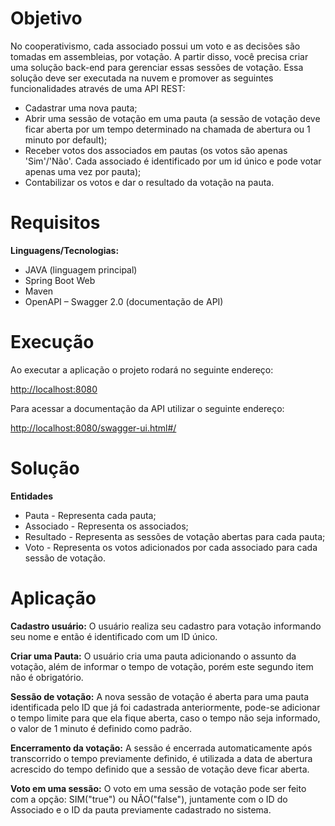 # Objetivo

No cooperativismo, cada associado possui um voto e as decisões são tomadas em assembleias, por votação. A partir disso, você precisa criar uma solução back-end para gerenciar essas sessões de votação. Essa solução deve ser executada na nuvem e promover as seguintes funcionalidades através de uma API REST:

- Cadastrar uma nova pauta;
- Abrir uma sessão de votação em uma pauta (a sessão de votação deve ficar aberta por um tempo determinado na chamada de abertura ou 1 minuto por default);
- Receber votos dos associados em pautas (os votos são apenas &#39;Sim&#39;/&#39;Não&#39;. Cada associado é identificado por um id único e pode votar apenas uma vez por pauta);
- Contabilizar os votos e dar o resultado da votação na pauta.

# Requisitos

**Linguagens/Tecnologias:**

- JAVA (linguagem principal)
- Spring Boot Web
- Maven
- OpenAPI – Swagger 2.0 (documentação de API)

# Execução

Ao executar a aplicação o projeto rodará no seguinte endereço:

[http://localhost:8080](http://localhost:8080/swagger-ui.html#/)

Para acessar a documentação da API utilizar o seguinte endereço:

[http://localhost:8080/swagger-ui.html#/](http://localhost:8080/swagger-ui.html#/)

# Solução

**Entidades**

- Pauta - Representa cada pauta;
- Associado - Representa os associados;
- Resultado - Representa as sessões de votação abertas para cada pauta;
- Voto - Representa os votos adicionados por cada associado para cada sessão de votação.

# Aplicação

**Cadastro usuário:** O usuário realiza seu cadastro para votação informando seu nome e então é identificado com um ID único.

**Criar uma Pauta:** O usuário cria uma pauta adicionando o assunto da votação, além de informar o tempo de votação, porém este segundo item não é obrigatório.

**Sessão de votação:** A nova sessão de votação é aberta para uma pauta identificada pelo ID que já foi cadastrada anteriormente, pode-se adicionar o tempo limite para que ela fique aberta, caso o tempo não seja informado, o valor de 1 minuto é definido como padrão.

**Encerramento da votação:** A sessão é encerrada automaticamente após transcorrido o tempo previamente definido, é utilizada a data de abertura acrescido do tempo definido que a sessão de votação deve ficar aberta.

**Voto em uma sessão:** O voto em uma sessão de votação pode ser feito com a opção: SIM(&quot;true&quot;) ou NÃO(&quot;false&quot;), juntamente com o ID do Associado e o ID da pauta previamente cadastrado no sistema.
